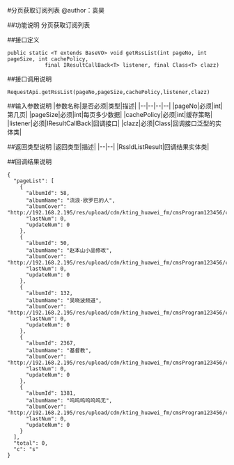 #分页获取订阅列表
@author：袁昊

##功能说明
分页获取订阅列表

##接口定义
```
public static <T extends BaseVO> void getRssList(int pageNo, int pageSize, int cachePolicy,
			final IResultCallBack<T> listener, final Class<T> clazz)
```

##接口调用说明
```
RequestApi.getRssList(pageNo,pageSize,cachePolicy,listener,clazz)
```

##输入参数说明
|参数名称|是否必须|类型|描述|
|--|--|--|--|
|pageNo|必须|int|第几页|
|pageSize|必须|int|每页多少数据|
|cachePolicy|必须|int|缓存策略|
|listener|必须|IResultCallBack<T>|回调接口|
|clazz|必须|Class|回调接口泛型的实体类|

##返回类型说明
|返回类型|描述|
|--|--|
|RssIdListResult|回调结果实体类|

##回调结果说明
```
{
  "pageList": [
    {
      "albumId": 58,
      "albumName": "流浪·欧罗巴的人",
      "albumCover": "http://192.168.2.195/res/upload/cdn/kting_huawei_fm/cmsProgram123456/cover/album/20161212/228xhqwf.jpg",
      "lastNum": 0,
      "updateNum": 0
    },
    {
      "albumId": 50,
      "albumName": "赵本山小品修改",
      "albumCover": "http://192.168.2.195/res/upload/cdn/kting_huawei_fm/cmsProgram123456/cover/album/20161208/21wia213.jpg",
      "lastNum": 0,
      "updateNum": 0
    },
    {
      "albumId": 132,
      "albumName": "吴晓波频道",
      "albumCover": "http://192.168.2.195/res/upload/cdn/kting_huawei_fm/cmsProgram123456/cover/album/20161226/23d1gdih.jpg",
      "lastNum": 0,
      "updateNum": 0
    },
    {
      "albumId": 2367,
      "albumName": "基督教",
      "albumCover": "http://192.168.2.195/res/upload/cdn/kting_huawei_fm/cmsProgram123456/cover/album/20170106/249a36rm.jpg",
      "lastNum": 0,
      "updateNum": 0
    },
    {
      "albumId": 1381,
      "albumName": "呜呜呜呜呜呜无",
      "albumCover": "http://192.168.2.195/res/upload/cdn/kting_huawei_fm/cmsProgram123456/cover/album/20170103/23yx71s1.jpg",
      "lastNum": 0,
      "updateNum": 0
    }
  ],
  "total": 0,
  "c": "s"
}
```